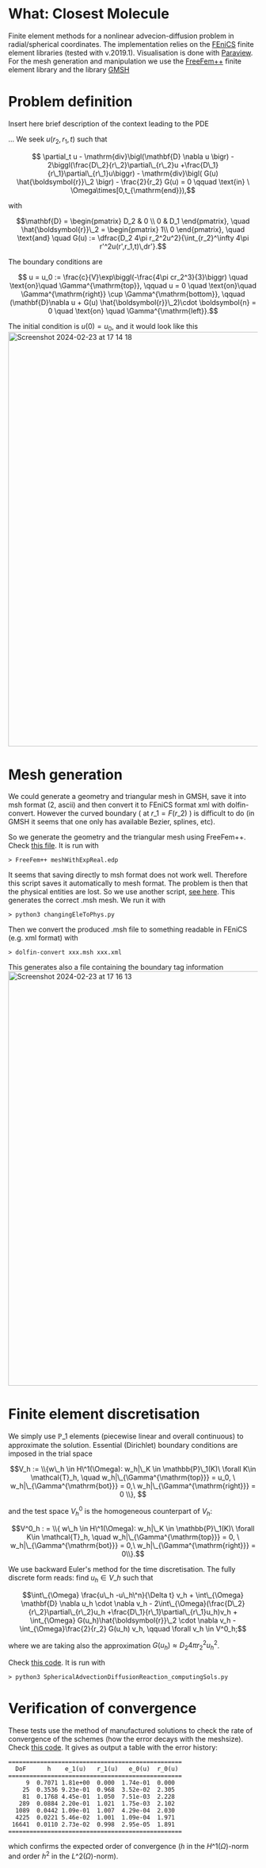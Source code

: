 # What: Closest Molecule
Finite element methods for a nonlinear advecion-diffusion problem in radial/spherical coordinates. The implementation relies on the [FEniCS](https://fenicsproject.org) finite element libraries (tested with v.2019.1). Visualisation is done with [Paraview](https://paraview.org). For the mesh generation and manipulation we use the [FreeFem++](https://freefem.org) finite element library and the library [GMSH](https://gmsh.info)

# Problem definition 
Insert here brief description of the context leading to the PDE

...
We seek $u(r_2,r_1,t)$ such that 

$$ \partial_t u - \mathrm{div}\bigl(\mathbf{D} \nabla u \bigr) - 2\biggl(\frac{D\_2}{r\_2}\partial\_{r\_2}u +\frac{D\_1}{r\_1}\partial\_{r\_1}u\biggr) - \mathrm{div}\bigl( G(u) \hat{\boldsymbol{r}}\_2 \bigr) - \frac{2}{r_2} G(u) = 0 \qquad \text{in} \ \Omega\times[0,t_{\mathrm{end}}),$$

with 

$$\mathbf{D} = \begin{pmatrix} D_2 & 0 \\
0 & D_1 \end{pmatrix}, \quad \hat{\boldsymbol{r}}\_2 = \begin{pmatrix} 1\\
0 \end{pmatrix},  \quad \text{and} \quad  G(u) := \dfrac{D_2 4\pi r_2^2u^2}{\int_{r_2}^\infty 4\pi r'^2u(r',r_1,t)\,dr'}.$$

The boundary conditions are 

$$ u = u_0 := \frac{c}{V}\exp\biggl(-\frac{4\pi cr_2^3}{3}\biggr) \quad \text{on}\quad \Gamma^{\mathrm{top}}, \qquad u = 0 \quad \text{on}\quad  \Gamma^{\mathrm{right}} \cup \Gamma^{\mathrm{bottom}}, \qquad 
(\mathbf{D}\nabla u +  G(u) \hat{\boldsymbol{r}}\_2)\cdot \boldsymbol{n} = 0 \quad \text{on} \quad \Gamma^{\mathrm{left}}.$$


The initial condition is $u(0) = u_0$, and it would look like this 
<img width="835" alt="Screenshot 2024-02-23 at 17 14 18" src="https://github.com/ruizbaier/closestMolecule/assets/29896148/02a93131-cc3e-49bf-a420-93f0c49a957d">


# Mesh generation

We could generate a geometry and triangular mesh in GMSH, save it into msh format (2, ascii) and then convert it to FEniCS format xml with dolfin-convert. However the curved boundary ( at $r\_1 = F(r\_2)$ ) is difficult to do (in GMSH it seems that one only has available Bezier, splines, etc).

So we generate the geometry and the triangular mesh using FreeFem++. Check [this file](https://github.com/ruizbaier/closestMolecule/meshes/meshWithExpReal.edp). It is run with 

```
> FreeFem++ meshWithExpReal.edp
```

It seems that saving directly to msh format does not work well. Therefore this script saves it automatically to mesh format. The problem is then that the physical entities are lost. So we use another script, [see here](https://github.com/ruizbaier/closestMolecule/meshes/changingEleToPhys.py). This generates the correct .msh mesh. We run it with 

```
> python3 changingEleToPhys.py
```

Then we convert the produced .msh file to something readable in FEniCS (e.g. xml format) with 

```
> dolfin-convert xxx.msh xxx.xml
```

This generates also a file containing the boundary tag information
<img width="835" alt="Screenshot 2024-02-23 at 17 16 13" src="https://github.com/ruizbaier/closestMolecule/assets/29896148/410d0432-b913-4053-900c-501f909a650e">

# Finite element discretisation

We simply use $\mathbb{P}\_1$ elements (piecewise linear and overall continuous) to approximate the solution. Essential (Dirichlet) boundary conditions are imposed in the trial space

$$V_h :=  \\{w\_h \in H\^1(\Omega): w_h|\_K \in \mathbb{P}\_1(K)\ \forall K\in \mathcal{T}_h, \quad w_h|\_{\Gamma^{\mathrm{top}}} = u_0, \ w_h|\_{\Gamma^{\mathrm{bot}}} = 0,\ w_h|\_{\Gamma^{\mathrm{right}}} = 0  \\}, $$

and the test space $V_h^0$ is the homogeneous counterpart of $V_h$:

$$V^0_h : = \\{ w\_h \in H\^1(\Omega): w_h|\_K \in \mathbb{P}\_1(K)\ \forall K\in \mathcal{T}_h, \quad w_h|\_{\Gamma^{\mathrm{top}}} = 0, \ w_h|\_{\Gamma^{\mathrm{bot}}} = 0,\ w_h|\_{\Gamma^{\mathrm{right}}} = 0\\}.$$


We use backward Euler's method for the time discretisation. The fully discrete form reads: find $u_h\in V\_h$ such that 

$$\int\_{\Omega} \frac{u\_h -u\_h\^n}{\Delta t} v_h + \int\_{\Omega} \mathbf{D} \nabla u_h \cdot \nabla v_h - 2\int\_{\Omega}(\frac{D\_2}{r\_2}\partial\_{r\_2}u_h +\frac{D\_1}{r\_1}\partial\_{r\_1}u_h)v_h + \int_{\Omega} G(u_h)\hat{\boldsymbol{r}}\_2 \cdot \nabla v_h - \int_{\Omega}\frac{2}{r_2} G(u_h) v_h, \qquad \forall v_h \in V^0_h;$$

where we are taking also the approximation $G(u_h) \approx D_2 4\pi r_2^2u_h^2$.

Check [this code](https://github.com/ruizbaier/closestMolecule/SphericalAdvectionDiffusionReaction_computingSols.py). It is run with 

```
> python3 SphericalAdvectionDiffusionReaction_computingSols.py
```

# Verification of convergence

These tests use the method of manufactured solutions to check the rate of convergence of the schemes (how the error decays with the meshsize). Check [this code](https://github.com/ruizbaier/closestMolecule/convergence/SphericalAdvectionDiffusionReaction_convergence.py). It gives as output a table with the error history: 

```
=================================================
  DoF      h    e_1(u)   r_1(u)   e_0(u)  r_0(u)    
=================================================
     9  0.7071 1.81e+00  0.000  1.74e-01  0.000 
    25  0.3536 9.23e-01  0.968  3.52e-02  2.305 
    81  0.1768 4.45e-01  1.050  7.51e-03  2.228 
   289  0.0884 2.20e-01  1.021  1.75e-03  2.102 
  1089  0.0442 1.09e-01  1.007  4.29e-04  2.030 
  4225  0.0221 5.46e-02  1.001  1.09e-04  1.971 
 16641  0.0110 2.73e-02  0.998  2.95e-05  1.891 
=================================================
```
which confirms the expected order of convergence ($h$ in the $H\^1(\Omega)$-norm and order $h^2$ in the $L\^2(\Omega)$-norm).
